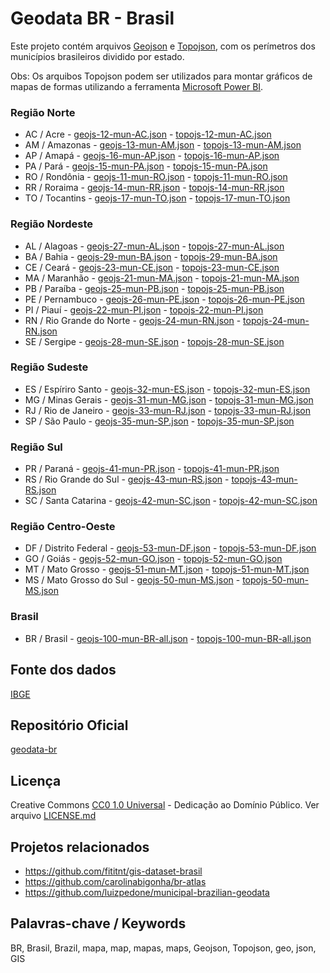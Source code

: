 ﻿
Geodata BR - Brasil
===================

Este projeto contém arquivos [Geojson](http://geojson.org/) e  [Topojson](https://github.com/topojson/), com os perímetros
dos municípios brasileiros dividido por estado.

Obs: Os arquibos Topojson podem ser utilizados para montar gráficos de mapas de formas utilizando a ferramenta [Microsoft Power BI](https://docs.microsoft.com/pt-br/power-bi/visuals/desktop-shape-map).


### Região Norte
* AC / Acre - [geojs-12-mun-AC.json](geojson/geojs-12-mun-AC.json) - [topojs-12-mun-AC.json](topojson/topojs-12-mun-AC.json)
* AM / Amazonas - [geojs-13-mun-AM.json](geojson/geojs-13-mun-AM.json) - [topojs-13-mun-AM.json](topojson/topojson-13-mun-AM.json)
* AP / Amapá - [geojs-16-mun-AP.json](geojson/geojs-16-mun-AP.json) - [topojs-16-mun-AP.json](topojson/topojson-16-mun-AP.json)
* PA / Pará  - [geojs-15-mun-PA.json](geojson/geojs-15-mun-PA.json)  - [topojs-15-mun-PA.json](topojson/topojson-15-mun-PA.json)
* RO / Rondônia - [geojs-11-mun-RO.json](geojson/geojs-11-mun-RO.json) - [topojs-11-mun-RO.json](topojson/topojson-11-mun-RO.json)
* RR / Roraima - [geojs-14-mun-RR.json](geojson/geojs-14-mun-RR.json) - [topojs-14-mun-RR.json](topojson/topojson-14-mun-RR.json)
* TO / Tocantins - [geojs-17-mun-TO.json](geojson/geojs-17-mun-TO.json) - [topojs-17-mun-TO.json](topojson/topojson-17-mun-TO.json)


### Região Nordeste
* AL / Alagoas - [geojs-27-mun-AL.json](geojson/geojs-27-mun-AL.json) - [topojs-27-mun-AL.json](topojson/topojson-27-mun-AL.json)
* BA / Bahia - [geojs-29-mun-BA.json](geojson/geojs-29-mun-BA.json) - [topojs-29-mun-BA.json](topojson/topojson-29-mun-BA.json)
* CE / Ceará - [geojs-23-mun-CE.json](geojson/geojs-23-mun-CE.json) - [topojs-23-mun-CE.json](topojson/topojson-23-mun-CE.json)
* MA / Maranhão - [geojs-21-mun-MA.json](geojson/geojs-21-mun-MA.json) - [topojs-21-mun-MA.json](topojson/topojson-21-mun-MA.json)
* PB / Paraíba - [geojs-25-mun-PB.json](geojson/geojs-25-mun-PB.json) - [topojs-25-mun-PB.json](topojson/topojson-25-mun-PB.json)
* PE / Pernambuco - [geojs-26-mun-PE.json](geojson/geojs-26-mun-PE.json) - [topojs-26-mun-PE.json](topojson/topojson-26-mun-PE.json)
* PI / Piauí - [geojs-22-mun-PI.json](geojson/geojs-22-mun-PI.json) - [topojs-22-mun-PI.json](topojson/topojson-22-mun-PI.json)
* RN / Rio Grande do Norte - [geojs-24-mun-RN.json](geojson/geojs-24-mun-RN.json) - [topojs-24-mun-RN.json](topojson/topojson-24-mun-RN.json)
* SE / Sergipe - [geojs-28-mun-SE.json](geojson/geojs-28-mun-SE.json) - [topojs-28-mun-SE.json](topojson/topojson-28-mun-SE.json)


### Região Sudeste
* ES / Espíriro Santo - [geojs-32-mun-ES.json](geojson/geojs-32-mun-ES.json) - [topojs-32-mun-ES.json](topojson/topojson-32-mun-ES.json)
* MG / Minas Gerais - [geojs-31-mun-MG.json](geojson/geojs-31-mun-MG.json) - [topojs-31-mun-MG.json](topojson/topojson-31-mun-MG.json)
* RJ / Rio de Janeiro - [geojs-33-mun-RJ.json](geojson/geojs-33-mun-RJ.json) - [topojs-33-mun-RJ.json](topojson/topojson-33-mun-RJ.json)
* SP / São Paulo - [geojs-35-mun-SP.json](geojson/geojs-35-mun-SP.json) - [topojs-35-mun-SP.json](topojson/topojson-35-mun-SP.json)


### Região Sul
* PR / Paraná - [geojs-41-mun-PR.json](geojson/geojs-41-mun-PR.json) - [topojs-41-mun-PR.json](topojson/topojson-41-mun-PR.json)
* RS / Rio Grande do Sul - [geojs-43-mun-RS.json](geojson/geojs-43-mun-RS.json) - [topojs-43-mun-RS.json](topojson/topojson-43-mun-RS.json)
* SC / Santa Catarina - [geojs-42-mun-SC.json](geojson/geojs-42-mun-SC.json) - [topojs-42-mun-SC.json](topojson/topojson-42-mun-SC.json)


### Região Centro-Oeste
* DF / Distrito Federal - [geojs-53-mun-DF.json](geojson/geojs-53-mun-DF.json) - [topojs-53-mun-DF.json](topojson/topojson-53-mun-DF.json) 
* GO / Goiás - [geojs-52-mun-GO.json](geojson/geojs-52-mun-GO.json) - [topojs-52-mun-GO.json](topojson/topojson-52-mun-GO.json)
* MT / Mato Grosso - [geojs-51-mun-MT.json](geojson/geojs-51-mun-MT.json) - [topojs-51-mun-MT.json](topojson/topojson-51-mun-MT.json)
* MS / Mato Grosso do Sul - [geojs-50-mun-MS.json](geojson/geojs-50-mun-MS.json) - [topojs-50-mun-MS.json](topojson/topojson-50-mun-MS.json)


### Brasil
* BR / Brasil - [geojs-100-mun-BR-all.json](geojson/geojs-100-mun-BR-all.json) - [topojs-100-mun-BR-all.json](topojson/topojson-100-mun-BR-all.json)


Fonte dos dados
---------------
[IBGE](http://ibge.gov.br/)


Repositório Oficial
-------
[geodata-br](https://github.com/tbrugz/geodata-br)


Licença
-------
Creative Commons [CC0 1.0 Universal](https://creativecommons.org/publicdomain/zero/1.0/) - Dedicação ao Domínio Público. Ver arquivo [LICENSE.md](LICENSE.md)


Projetos relacionados
--------------------- 
* https://github.com/fititnt/gis-dataset-brasil
* https://github.com/carolinabigonha/br-atlas
* https://github.com/luizpedone/municipal-brazilian-geodata


Palavras-chave / Keywords
-------------------------
BR, Brasil, Brazil, mapa, map, mapas, maps, Geojson, Topojson, geo, json, GIS
